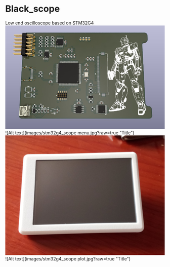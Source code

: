 # Black_scope
Low end oscilloscope based on STM32G4
![Alt text](images/board_3d.jpg?raw=true "Title")
![Alt text](images/stm32g4_scope menu.jpg?raw=true "Title")
![Alt text](images/case_front1_3d_print.jpg?raw=true "Title")
![Alt text](images/stm32g4_scope plot.jpg?raw=true "Title")